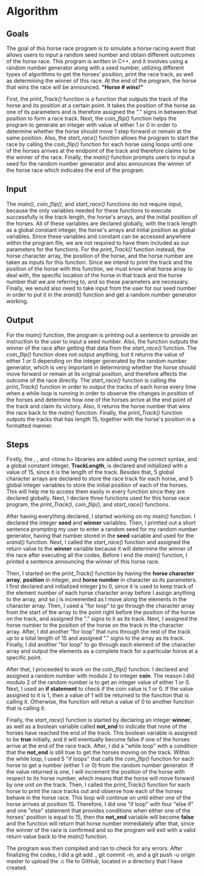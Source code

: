 # Algorithm
## Goals
The goal of this horse race program is to simulate a horse racing event that allows users to input a random seed number and obtain different outcomes of the horse race. This program is written in C++, and it involves using a random number generator along with a seed number, utilizing different types of algorithms to get the horses' position, print the race track, as well as determining the winner of this race. At the end of the program, the horse that wins the race will be announced. **"Horse # wins!"**

First, the *print_Track()* function is a function that outputs the track of the horse and its position at a certain point. It takes the position of the horse as one of its parameters and is therefore assigned the "." signs in between that position to form a race track. Next, the *coin_flip()* function helps the program to generate an integer with value of either 1 or 0 in order to determine whether the horse should move 1 step forward or remain at the same position. Also, the *start_race()* function allows the program to start the race by calling the *coin_flip()* function for each horse using loops until one of the horses arrives at the endpoint of the track and therefore claims to be the winner of the race. Finally, the *main()* function prompts users to input a seed for the random number generator and also announces the winner of the horse race which indicates the end of the program.

## Input
The *main()*, *coin_flip()*, and *start_race()* functions do not require input, because the only variables needed for these functions to execute successfully is the track length, the horse's arrays, and the initial position of the horses. All of these variables are declared globally, with the track length as a global constant integer, the horse's arrays and initial position as global variables. Since these variables and constant can be accessed anywhere within the program file, we are not required to have them included as our parameters for the functions. For the *print_Track()* function instead, the horse character array, the position of the horse, and the horse number are taken as inputs for this function. Since we intend to print the track and the position of the horse with this function, we must know what horse array to deal with, the specific location of the horse in that track and the horse number that we are referring to, and so these parameters are necessary. Finally, we would also need to take input from the user for our seed number in order to put it in the *srand()* function and get a random number generator working.

## Output
For the *main()* function, the program is printing out a sentence to provide an instruction to the user to input a seed number. Also, the function outputs the winner of the race after getting that data from the *start_race()* function. The *coin_flip()* function does not output anything, but it returns the value of either 1 or 0 depending on the integer generated by the random number generator, which is very important in determining whether the horse should move forward or remain at its original position, and therefore affects the outcome of the race directly. The *start_race()* function is calling the *print_Track()* function in order to output the tracks of each horse every time when a while loop is running in order to observe the changes in position of the horses and determine how one of the horses arrive at the end point of the track and claim its victory. Also, it returns the horse number that wins the race back to the *main()* function. Finally, the *print_Track()* function outputs the tracks that has length 15, together with the horse's position in a formatted manner.

## Steps 
Firstly, the <iostream>, <cstdlib>, and <time.h> libraries are added using the correct syntax, and a global constant integer, **TrackLength**, is declared and initialized with a value of 15, since it is the length of the track. Besides that, 5 global character arrays are declared to store the race track for each horse, and 5 global integer variables to store the initial position of each of the horses. This will help me to access them easily in every function since they are declared globally. Next, I declare three functions used for this horse race program, the *print_Track()*, *coin_flip()*, and *start_race()* functions. 

After having everything declared, I started working on my *main()* function. I declared the integer **seed** and **winner** variables. Then, I printted out a short sentence prompting my user to enter a random seed for my random number generator, having that number stored in the **seed** variable and used for the *srand()* function. Next, I called the *start_race()* function and assigned the return value to the **winner** variable because it will determine the winner of the race after executing all the codes. Before I end the *main()* function, I printed a sentence announcing the winner of this horse race.

Then, I started on the *print_Track()* function by having the **horse character array**, **position** in integer, and **horse number** in character as its parameters. I first declared and initialized integer **j** to 0, since it is used to keep track of the element number of each horse character array before I assign anything to the array, and so j is incremented as I move along the elements in the character array. Then, I used a "for loop" to go through the character array from the start of the array to the point right before the position of the horse on the track, and assigned the "." signs to it as its track. Next, I assigned the horse number to the position of the horse on the track in the character array. After, I did another "for loop" that runs through the rest of the track up to a total length of 15 and assigned "." signs to the array as its track. Finally, I did another "for loop" to go through each element of the character array and output the elements as a complete track for a particular horse at a specific point.

After that, I proceeded to work on the *coin_flip()* function. I declared and assigned a random number with modulo 2 to integer **coin**. The reason I did modulo 2 of the random number is to get an integer value of either 1 or 0. Next, I used an **if statement** to check if the coin value is 1 or 0. If the value assigned to it is 1, then a value of 1 will be returned to the function that is calling it. Otherwise, the function will retun a value of 0 to another function that is calling it. 

Finally, the *start_race()* function is started by declaring an integer **winner**, as well as a boolean variable called **not_end** to indicate that none of the horses have reached the end of the track. This boolean variable is assigned to be **true** initially, and it will eventually become false if one of the horses arrive at the end of the race track. After, I did a "while loop" with a condition that the **not_end** is still true to get the horses moving on the track. Within the while loop, I used 5 "if loops" that calls the *coin_flip()* function for each horse to get a number (either 1 or 0) from the random number generator. If the value returned is one, I will increment the position of the horse with respect to its horse number, which means that the horse will move forward by one unit on the track. Then, I called the *print_Track()* function for each horse to print the race tracks out and observe how each of the horses behave in the horse race. This loop will continue on until either one of the horse arrives at position 15. Therefore, I did one "if loop" with four "else if" and one "else" statement that provides conditions when either one of the horses' position is equal to 15, then the **not_end** variable will become **false** and the function will return that horse number immediately after that, since the winner of the race is confirmed and so the program will exit with a valid return value back to the *main()* function.

The program was then compiled and ran to check for any errors. After finalizing the codes, I did a git add ., git commit -m, and a git push -u origin master to upload the .c file to GitHub, located in a directory that I have created. 

